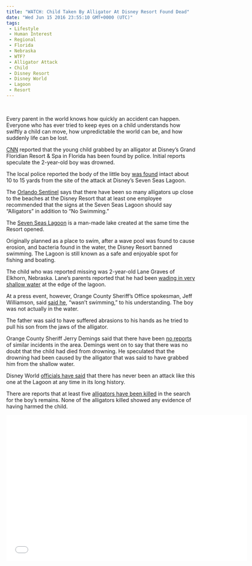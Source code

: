 ```yaml
---
title: "WATCH: Child Taken By Alligator At Disney Resort Found Dead"
date: "Wed Jun 15 2016 23:55:10 GMT+0000 (UTC)"
tags: 
 - Lifestyle
 - Human Interest
 - Regional
 - Florida
 - Nebraska
 - WTF?
 - Alligator Attack
 - Child
 - Disney Resort
 - Disney World
 - Lagoon
 - Resort
---
```

<p><!--OffDef--><br>
<!--Ads1--></p><p>Every parent in the world knows how quickly an accident can happen. Everyone who has ever tried to keep eyes on a child understands how swiftly a child can move, how unpredictable the world can be, and how suddenly life can be lost.</p><p><a href="http://www.cnn.com/2016/06/15/us/alligator-attacks-child-disney-florida/" onclick="__gaTracker(&apos;send&apos;, &apos;event&apos;, &apos;outbound-article&apos;, &apos;http://www.cnn.com/2016/06/15/us/alligator-attacks-child-disney-florida/&apos;, &apos;CNN&apos;);">CNN</a>&#xA0;reported that the&#xA0;young child grabbed by an alligator at Disney&#x2019;s Grand Floridian Resort &amp; Spa&#xA0;in Florida has been found by police. Initial reports speculate&#xA0;the 2-year-old boy was drowned.</p><p>The local police reported the body of the little boy <a href="http://www.krcrtv.com/news/police-alligator-attacks-drags-away-boy-at-disney-hotel/40060608" onclick="__gaTracker(&apos;send&apos;, &apos;event&apos;, &apos;outbound-article&apos;, &apos;http://www.krcrtv.com/news/police-alligator-attacks-drags-away-boy-at-disney-hotel/40060608&apos;, &apos;was found&apos;);">was found</a> intact about 10&#xA0;to 15&#xA0;yards from the site&#xA0;of the attack at Disney&#x2019;s Seven Seas Lagoon.</p><p>The <a href="http://www.orlandosentinel.com/business/tourism/os-disney-alligator-history-20160615-story.html" onclick="__gaTracker(&apos;send&apos;, &apos;event&apos;, &apos;outbound-article&apos;, &apos;http://www.orlandosentinel.com/business/tourism/os-disney-alligator-history-20160615-story.html&apos;, &apos;Orlando Sentinel&apos;);">Orlando Sentinel</a> says that there have been so many alligators up close to the beaches at the Disney Resort&#xA0;that at least one employee recommended that the signs at the Seven Seas Lagoon should say &#x201C;Alligators&#x201D; in addition to &#x201C;No Swimming.&#x201D;</p><p>The <a href="https://www.mynews13.com/content/news/cfnews13/on-the-town/article.html/content/news/articles/cfn/2016/6/15/history_of_the_seven.html" onclick="__gaTracker(&apos;send&apos;, &apos;event&apos;, &apos;outbound-article&apos;, &apos;https://www.mynews13.com/content/news/cfnews13/on-the-town/article.html/content/news/articles/cfn/2016/6/15/history_of_the_seven.html&apos;, &apos;Seven Seas Lagoon&apos;);">Seven Seas Lagoon</a> is a man-made lake created at the same time&#xA0;the Resort opened.</p><p>Originally planned as a place to swim, after a wave pool was found to cause erosion, and bacteria found in the water, the Disney Resort banned swimming. The Lagoon is still known as a safe and enjoyable spot for fishing and boating.</p><p>The child who was reported missing was 2-year-old Lane Graves of Elkhorn, Nebraska. Lane&#x2019;s parents reported that he had been <a href="http://www.krcrtv.com/news/police-alligator-attacks-drags-away-boy-at-disney-hotel/40060608" onclick="__gaTracker(&apos;send&apos;, &apos;event&apos;, &apos;outbound-article&apos;, &apos;http://www.krcrtv.com/news/police-alligator-attacks-drags-away-boy-at-disney-hotel/40060608&apos;, &apos;wading in very shallow water&apos;);">wading in very shallow water</a> at the edge of the lagoon.</p><p>At a press event, however,&#xA0;Orange County Sheriff&#x2019;s Office spokesman,&#xA0;Jeff Williamson,&#xA0;said <a href="http://www.nbcnews.com/news/us-news/child-2-reportedly-dragged-water-alligator-near-disney-resort-n592641" onclick="__gaTracker(&apos;send&apos;, &apos;event&apos;, &apos;outbound-article&apos;, &apos;http://www.nbcnews.com/news/us-news/child-2-reportedly-dragged-water-alligator-near-disney-resort-n592641&apos;, &apos;said he&apos;);">said he</a>, &#x201C;wasn&#x2019;t swimming,&#x201D; to his understanding. The boy was not actually in the water.</p><p>The&#xA0;father was said to have suffered abrasions to his hands as he tried to pull his son from the jaws of the alligator.</p><p><!--Ads2--></p><p>Orange County Sheriff Jerry Demings said that there have been <a href="http://www.cnn.com/2016/06/15/us/alligator-attacks-child-disney-florida/" onclick="__gaTracker(&apos;send&apos;, &apos;event&apos;, &apos;outbound-article&apos;, &apos;http://www.cnn.com/2016/06/15/us/alligator-attacks-child-disney-florida/&apos;, &apos;no reports&apos;);">no reports</a> of similar incidents in the area. Demings went on to say that there was no doubt that the child had died from drowning. He speculated that the drowning had been caused by the alligator that was said to have grabbed him from the shallow water.</p><p>Disney World <a href="http://www.cnn.com/2016/06/15/us/alligator-attacks-child-disney-florida/" onclick="__gaTracker(&apos;send&apos;, &apos;event&apos;, &apos;outbound-article&apos;, &apos;http://www.cnn.com/2016/06/15/us/alligator-attacks-child-disney-florida/&apos;, &apos;officials have said&apos;);">officials have said</a> that there has never been an attack like this one at the Lagoon at any time in its long history.</p><p>There are reports that at least five&#xA0;<a href="http://www.mirror.co.uk/news/world-news/disney-world-hotel-alligator-attack-8196986" onclick="__gaTracker(&apos;send&apos;, &apos;event&apos;, &apos;outbound-article&apos;, &apos;http://www.mirror.co.uk/news/world-news/disney-world-hotel-alligator-attack-8196986&apos;, &apos;alligators have been killed&apos;);">alligators have been killed</a> in the search for the boy&#x2019;s remains. None of the alligators killed showed any evidence of having harmed the child.</p><p><span class="embed-youtube" style="text-align:center; display: block;"><iframe class="youtube-player" type="text/html" width="640" height="390" src="//www.youtube.com/embed/1rP6dtXxu6E?version=3&amp;rel=1&amp;fs=1&amp;autohide=2&amp;showsearch=0&amp;showinfo=1&amp;iv_load_policy=1&amp;wmode=transparent" allowfullscreen="true" style="border:0;"></iframe></span></p>